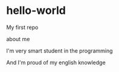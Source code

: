 # hello-world
My first repo

about me

I'm very smart student in the programming

And I'm proud of my english knowledge
